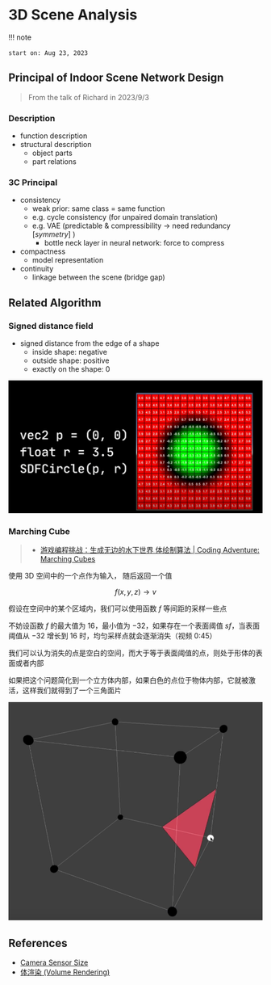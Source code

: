 # 3D Scene Analysis

!!! note

    start on: Aug 23, 2023



## Principal of Indoor Scene Network Design

> From the talk of Richard in 2023/9/3

### Description

- function description
- structural description
    - object parts
    - part relations

### 3C Principal

- consistency
    - weak prior: same class = same function
    - e.g. cycle consistency (for unpaired domain translation)
    - e.g. VAE (predictable & compressibility $\to$ need redundancy [*symmetry*] )
        - bottle neck layer in neural network: force to compress
- compactness
    - model representation
- continuity
    - linkage between the scene (bridge gap)



## Related Algorithm

### Signed distance field

- signed distance from the edge of a shape
    - inside shape: negative
    - outside shape: positive
    - exactly on the shape: 0

![image-20230824152525493](./assets/image-20230824152525493.png)

### Marching Cube

> - [游戏编程挑战：生成无边的水下世界 体绘制算法 | Coding Adventure: Marching Cubes](https://www.bilibili.com/video/BV1yJ411r73v/)

使用 3D 空间中的一个点作为输入， 随后返回一个值


$$
f(x,y,z) \to v
$$


假设在空间中的某个区域内，我们可以使用函数 $f$ 等间距的采样一些点

不妨设函数 $f$ 的最大值为 $16$，最小值为 $-32$，如果存在一个表面阈值 $sf$，当表面阈值从 $-32$ 增长到 $16$ 时，均匀采样点就会逐渐消失（视频 0:45）

我们可以认为消失的点是空白的空间，而大于等于表面阈值的点，则处于形体的表面或者内部

如果把这个问题简化到一个立方体内部，如果白色的点位于物体内部，它就被激活，这样我们就得到了一个三角面片



![image-20230828102922879](./assets/image-20230828102922879.png)



## References

- [Camera Sensor Size](https://designreviews.com/digital-camera-sensor-size-chart/)
- [体渲染 (Volume Rendering)](https://zhuanlan.zhihu.com/p/595117334)